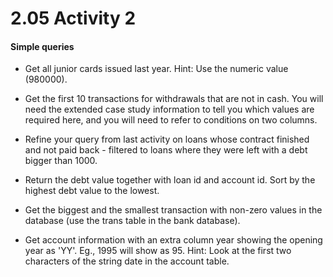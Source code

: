 # 2.05 Activity 2

#### Simple queries

- Get all junior cards issued last year. Hint: Use the numeric value (980000).

- Get the first 10 transactions for withdrawals that are not in cash. You will need the extended case study information to tell you which values are required here, and you will need to refer to conditions on two columns.

- Refine your query from last activity on loans whose contract finished and not paid back - filtered to loans where they were left with a debt bigger than 1000.

- Return the debt value together with loan id and account id. Sort by the highest debt value to the lowest.

- Get the biggest and the smallest transaction with non-zero values in the database (use the trans table in the bank database).

- Get account information with an extra column year showing the opening year as 'YY'. Eg., 1995 will show as 95. Hint: Look at the first two characters of the string date in the account table.

